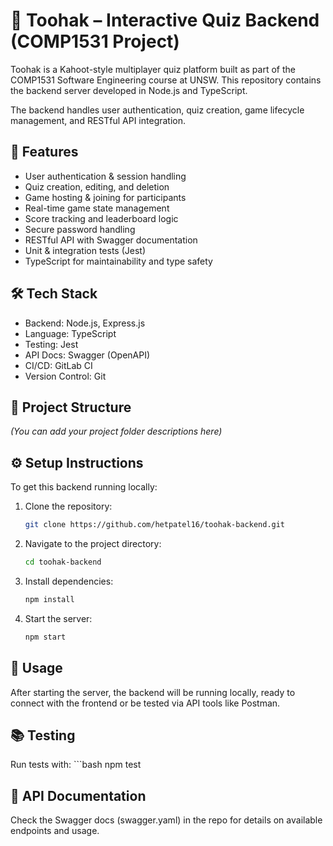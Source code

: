 # 🥜 Toohak – Interactive Quiz Backend (COMP1531 Project)

Toohak is a Kahoot-style multiplayer quiz platform built as part of the COMP1531 Software Engineering course at UNSW. This repository contains the backend server developed in Node.js and TypeScript.

The backend handles user authentication, quiz creation, game lifecycle management, and RESTful API integration.

## 🚀 Features
- User authentication & session handling  
- Quiz creation, editing, and deletion  
- Game hosting & joining for participants  
- Real-time game state management  
- Score tracking and leaderboard logic  
- Secure password handling  
- RESTful API with Swagger documentation  
- Unit & integration tests (Jest)  
- TypeScript for maintainability and type safety  

## 🛠️ Tech Stack
- Backend: Node.js, Express.js  
- Language: TypeScript  
- Testing: Jest  
- API Docs: Swagger (OpenAPI)  
- CI/CD: GitLab CI  
- Version Control: Git  

## 📂 Project Structure
*(You can add your project folder descriptions here)*

## ⚙️ Setup Instructions

To get this backend running locally:

1. Clone the repository:  
   ```bash
   git clone https://github.com/hetpatel16/toohak-backend.git

2. Navigate to the project directory:  
   ```bash
   cd toohak-backend

3. Install dependencies:  
   ```bash
   npm install

4. Start the server:  
   ```bash
   npm start

## 📝 Usage
After starting the server, the backend will be running locally, ready to connect with the frontend or be tested via API tools like Postman.

## 📚 Testing
Run tests with:
    ```bash
    npm test

## 🔗 API Documentation
Check the Swagger docs (swagger.yaml) in the repo for details on available endpoints and usage.